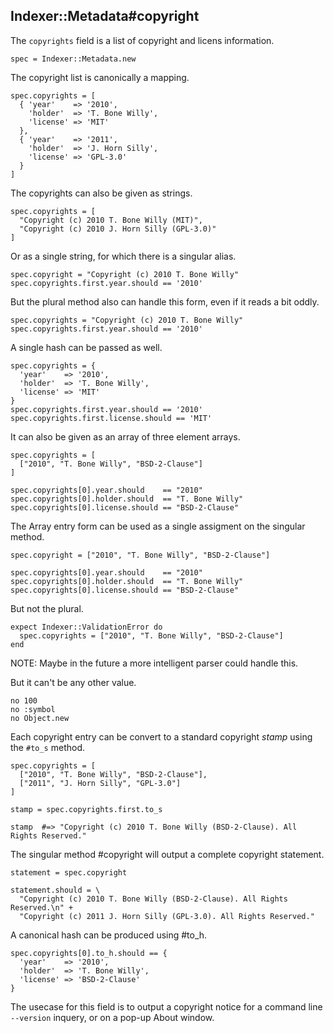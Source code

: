## Indexer::Metadata#copyright

The `copyrights` field is a list of copyright and licens information.

    spec = Indexer::Metadata.new

The copyright list is canonically a mapping.

    spec.copyrights = [
      { 'year'    => '2010',
        'holder'  => 'T. Bone Willy',
        'license' => 'MIT'
      },
      { 'year'    => '2011',
        'holder'  => 'J. Horn Silly',
        'license' => 'GPL-3.0'
      }
    ]

The copyrights can also be given as strings.

    spec.copyrights = [
      "Copyright (c) 2010 T. Bone Willy (MIT)",
      "Copyright (c) 2010 J. Horn Silly (GPL-3.0)"
    ]

Or as a single string, for which there is a singular alias.

    spec.copyright = "Copyright (c) 2010 T. Bone Willy"
    spec.copyrights.first.year.should == '2010'

But the plural method also can handle this form, even if it reads
a bit oddly.

    spec.copyrights = "Copyright (c) 2010 T. Bone Willy"
    spec.copyrights.first.year.should == '2010'

A single hash can be passed as well.

    spec.copyrights = {
      'year'    => '2010',
      'holder'  => 'T. Bone Willy',
      'license' => 'MIT'
    }
    spec.copyrights.first.year.should == '2010'
    spec.copyrights.first.license.should == 'MIT'

It can also be given as an array of three element arrays.

    spec.copyrights = [
      ["2010", "T. Bone Willy", "BSD-2-Clause"]
    ]

    spec.copyrights[0].year.should    == "2010"
    spec.copyrights[0].holder.should  == "T. Bone Willy"
    spec.copyrights[0].license.should == "BSD-2-Clause"

The Array entry form can be used as a single assigment
on the singular method.

    spec.copyright = ["2010", "T. Bone Willy", "BSD-2-Clause"]

    spec.copyrights[0].year.should    == "2010"
    spec.copyrights[0].holder.should  == "T. Bone Willy"
    spec.copyrights[0].license.should == "BSD-2-Clause"

But not the plural.

    expect Indexer::ValidationError do
      spec.copyrights = ["2010", "T. Bone Willy", "BSD-2-Clause"]
    end

NOTE: Maybe in the future a more intelligent parser could handle this.

But it can't be any other value.

    no 100
    no :symbol
    no Object.new

Each copyright entry can be convert to a standard copyright _stamp_ using
the `#to_s` method.

    spec.copyrights = [
      ["2010", "T. Bone Willy", "BSD-2-Clause"],
      ["2011", "J. Horn Silly", "GPL-3.0"]
    ]

    stamp = spec.copyrights.first.to_s

    stamp  #=> "Copyright (c) 2010 T. Bone Willy (BSD-2-Clause). All Rights Reserved."

The singular method #copyright will output a complete copyright statement.

    statement = spec.copyright

    statement.should = \
      "Copyright (c) 2010 T. Bone Willy (BSD-2-Clause). All Rights Reserved.\n" +
      "Copyright (c) 2011 J. Horn Silly (GPL-3.0). All Rights Reserved."

A canonical hash can be produced using #to_h.

    spec.copyrights[0].to_h.should == {
      'year'    => '2010',
      'holder'  => 'T. Bone Willy',
      'license' => 'BSD-2-Clause'
    }

The usecase for this field is to output a copyright notice for a command
line `--version` inquery, or on a pop-up About window.

